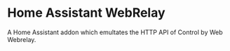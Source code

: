 # Home Assistant WebRelay

A Home Assistant addon which emultates the HTTP API of Control by Web Webrelay.
